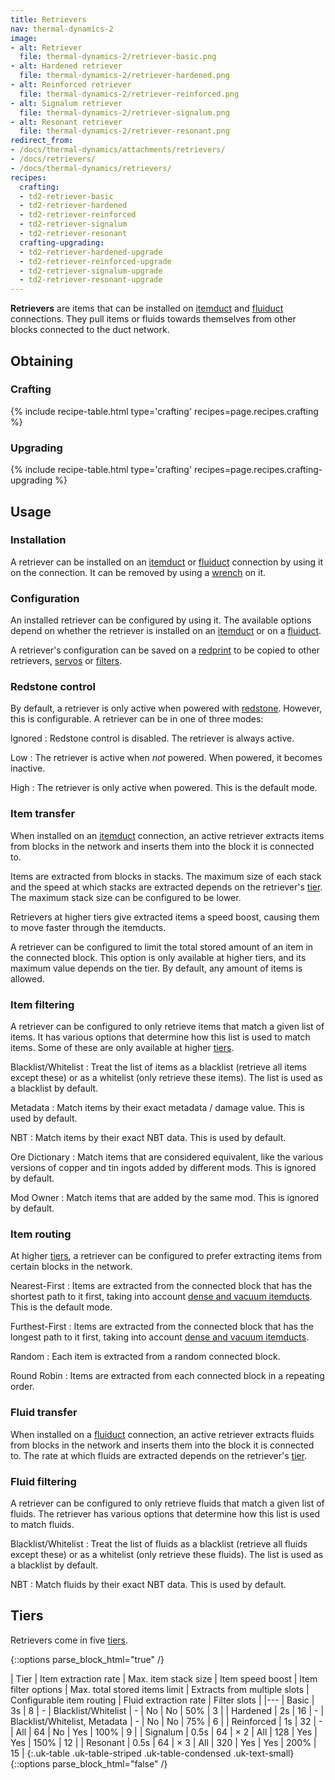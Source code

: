 ```yaml
---
title: Retrievers
nav: thermal-dynamics-2
image:
- alt: Retriever
  file: thermal-dynamics-2/retriever-basic.png
- alt: Hardened retriever
  file: thermal-dynamics-2/retriever-hardened.png
- alt: Reinforced retriever
  file: thermal-dynamics-2/retriever-reinforced.png
- alt: Signalum retriever
  file: thermal-dynamics-2/retriever-signalum.png
- alt: Resonant retriever
  file: thermal-dynamics-2/retriever-resonant.png
redirect_from:
- /docs/thermal-dynamics/attachments/retrievers/
- /docs/retrievers/
- /docs/thermal-dynamics/retrievers/
recipes:
  crafting:
  - td2-retriever-basic
  - td2-retriever-hardened
  - td2-retriever-reinforced
  - td2-retriever-signalum
  - td2-retriever-resonant
  crafting-upgrading:
  - td2-retriever-hardened-upgrade
  - td2-retriever-reinforced-upgrade
  - td2-retriever-signalum-upgrade
  - td2-retriever-resonant-upgrade
---
```


**Retrievers** are items that can be installed on [itemduct](/docs/thermal-dynamics-2/itemduct/)
and [fluiduct](/docs/thermal-dynamics-2/fluiduct/) connections. They pull items or fluids towards
themselves from other blocks connected to the duct network.


Obtaining
--------

### Crafting
{% include recipe-table.html type='crafting' recipes=page.recipes.crafting %}

### Upgrading
{% include recipe-table.html type='crafting' recipes=page.recipes.crafting-upgrading %}


Usage
-----

### Installation
A retriever can be installed on an [itemduct](/docs/thermal-dynamics-2/itemduct/) or
[fluiduct](/docs/thermal-dynamics-2/fluiduct/) connection by using it on the connection. It can be
removed by using a [wrench](/docs/wrenches/) on it.

### Configuration
An installed retriever can be configured by using it. The available options
depend on whether the retriever is installed on an [itemduct](/docs/thermal-dynamics-2/itemduct/)
or on a [fluiduct](/docs/thermal-dynamics-2/fluiduct/).

A retriever's configuration can be saved on a [redprint](/docs/thermal-foundation-2/redprint/) to be
copied to other retrievers, [servos](/docs/thermal-dynamics-2/servos/) or
[filters](/docs/thermal-dynamics-2/filters/).

### Redstone control
By default, a retriever is only active when powered with
[redstone](https://minecraft.gamepedia.com/Redstone). However, this is
configurable. A retriever can be in one of three modes:

Ignored
: Redstone control is disabled. The retriever is always active.

Low
: The retriever is active when *not* powered. When powered, it becomes inactive.

High
: The retriever is only active when powered. This is the default mode.

### Item transfer
When installed on an [itemduct](/docs/thermal-dynamics-2/itemduct/) connection, an active retriever
extracts items from blocks in the network and inserts them into the block it is
connected to.

Items are extracted from blocks in stacks. The maximum size of each stack and
the speed at which stacks are extracted depends on the retriever's
[tier](#tiers). The maximum stack size can be configured to be lower.

Retrievers at higher tiers give extracted items a speed boost, causing them to move
faster through the itemducts.

A retriever can be configured to limit the total stored amount of an item in the
connected block. This option is only available at higher tiers, and its maximum
value depends on the tier. By default, any amount of items is allowed.

### Item filtering
A retriever can be configured to only retrieve items that match a given list of
items. It has various options that determine how this list is used to match
items. Some of these are only available at higher [tiers](#tiers).

Blacklist/Whitelist
: Treat the list of items as a blacklist (retrieve all items except these) or as
a whitelist (only retrieve these items). The list is used as a blacklist by
default.

Metadata
: Match items by their exact metadata / damage value. This is used by default.

NBT
: Match items by their exact NBT data. This is used by default.

Ore Dictionary
: Match items that are considered equivalent, like the various versions of
copper and tin ingots added by different mods. This is ignored by default.

Mod Owner
: Match items that are added by the same mod. This is ignored by default.

### Item routing
At higher [tiers](#tiers), a retriever can be configured to prefer extracting
items from certain blocks in the network.

Nearest-First
: Items are extracted from the connected block that has the shortest path to it
first, taking into account [dense and vacuum
itemducts](/docs/thermal-dynamics-2/itemduct/#item-transfer). This is the default mode.

Furthest-First
: Items are extracted from the connected block that has the longest path to it
first, taking into account [dense and vacuum
itemducts](/docs/thermal-dynamics-2/itemduct/#item-transfer).

Random
: Each item is extracted from a random connected block.

Round Robin
: Items are extracted from each connected block in a repeating order.

### Fluid transfer
When installed on a [fluiduct](/docs/thermal-dynamics-2/fluiduct/) connection, an active retriever
extracts fluids from blocks in the network and inserts them into the block it is
connected to. The rate at which fluids are extracted depends on the retriever's
[tier](#tiers).

### Fluid filtering
A retriever can be configured to only retrieve fluids that match a given list of
fluids. The retriever has various options that determine how this list is used
to match fluids.

Blacklist/Whitelist
: Treat the list of fluids as a blacklist (retrieve all fluids except these) or
as a whitelist (only retrieve these fluids). The list is used as a blacklist by
default.

NBT
: Match fluids by their exact NBT data. This is used by default.


Tiers
-----

Retrievers come in five [tiers](/docs/thermal-foundation-2/tiers/).

{::options parse_block_html="true" /}
<div class="uk-overflow-container">
| Tier | Item extraction rate | Max. item stack size | Item speed boost | Item filter options | Max. total stored items limit | Extracts from multiple slots | Configurable item routing | Fluid extraction rate | Filter slots |
|---
| Basic | 3s | 8 | - | Blacklist/Whitelist | - | No | No | 50% | 3 |
| Hardened | 2s | 16 | - | Blacklist/Whitelist, Metadata | - | No | No | 75% | 6 |
| Reinforced | 1s | 32 | - | All | 64 | No | Yes | 100% | 9 |
| Signalum | 0.5s | 64 | × 2 | All | 128 | Yes | Yes | 150% | 12 |
| Resonant | 0.5s | 64 | × 3 | All | 320 | Yes | Yes | 200% | 15 |
{:.uk-table .uk-table-striped .uk-table-condensed .uk-text-small}
</div>
{::options parse_block_html="false" /}
